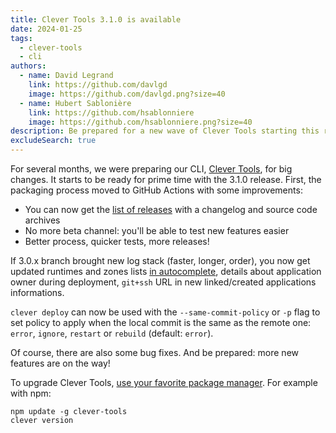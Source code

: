 ```yaml
---
title: Clever Tools 3.1.0 is available
date: 2024-01-25
tags:
  - clever-tools
  - cli
authors:
  - name: David Legrand
    link: https://github.com/davlgd
    image: https://github.com/davlgd.png?size=40
  - name: Hubert Sablonière
    link: https://github.com/hsablonniere
    image: https://github.com/hsablonniere.png?size=40
description: Be prepared for a new wave of Clever Tools starting this release 3.1.0!
excludeSearch: true
---
```


For several months, we were preparing our CLI, [Clever Tools](https://github.com/CleverCloud/clever-tools/), for big changes. It starts to be ready for prime time with the 3.1.0 release. First, the packaging process moved to GitHub Actions with some improvements:
- You can now get the [list of releases](https://github.com/CleverCloud/clever-tools/releases) with a changelog and source code archives
- No more beta channel: you'll be able to test new features easier
- Better process, quicker tests, more releases!

If 3.0.x branch brought new log stack (faster, longer, order), you now get updated runtimes and zones lists [in autocomplete](https://github.com/CleverCloud/clever-tools?tab=readme-ov-file#enabling-autocompletion), details about application owner during deployment, `git+ssh` URL in new linked/created applications informations.

`clever deploy` can now be used with the `--same-commit-policy` or `-p` flag to set policy to apply when the local commit is the same as the remote one: `error`, `ignore`, `restart` or `rebuild` (default: `error`).

Of course, there are also some bug fixes. And be prepared: more new features are on the way!

To upgrade Clever Tools, [use your favorite package manager](https://github.com/CleverCloud/clever-tools/blob/master/docs/setup-systems.md#how-to-install-clever-tools). For example with npm: 

```
npm update -g clever-tools
clever version
```
